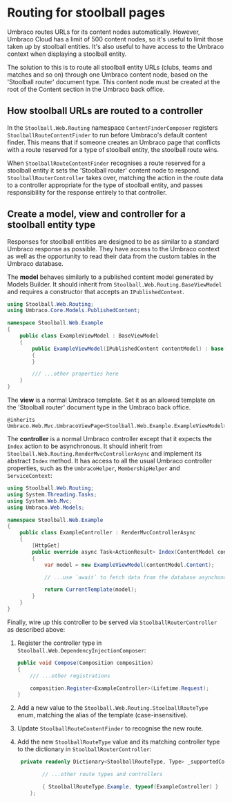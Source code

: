 # Routing for stoolball pages

Umbraco routes URLs for its content nodes automatically. However, Umbraco Cloud has a limit of 500 content nodes, so it's useful to limit those taken up by stoolball entities. It's also useful to have access to the Umbraco context when displaying a stoolball entity.

The solution to this is to route all stoolball entity URLs (clubs, teams and matches and so on) through one Umbraco content node, based on the 'Stoolball router' document type. This content node must be created at the root of the Content section in the Umbraco back office.

## How stoolball URLs are routed to a controller

In the `Stoolball.Web.Routing` namespace `ContentFinderComposer` registers `StoolballRouteContentFinder` to run before Umbraco's default content finder. This means that if someone creates an Umbraco page that conflicts with a route reserved for a type of stoolball entity, the stoolball route wins.

When `StoolballRouteContentFinder` recognises a route reserved for a stoolball entity it sets the 'Stoolball router' content node to respond. `StoolballRouterController` takes over, matching the action in the route data to a controller appropriate for the type of stoolball entity, and passes responsibility for the response entirely to that controller.

## Create a model, view and controller for a stoolball entity type

Responses for stoolball entities are designed to be as similar to a standard Umbraco response as possible. They have access to the Umbraco context as well as the opportunity to read their data from the custom tables in the Umbraco database.

The **model** behaves similarly to a published content model generated by Models Builder. It should inherit from `Stoolball.Web.Routing.BaseViewModel` and requires a constructor that accepts an `IPublishedContent`.

```csharp
using Stoolball.Web.Routing;
using Umbraco.Core.Models.PublishedContent;

namespace Stoolball.Web.Example
{
    public class ExampleViewModel : BaseViewModel
    {
        public ExampleViewModel(IPublishedContent contentModel) : base(contentModel)
        {
        }

        /// ...other properties here
    }
}
```

The **view** is a normal Umbraco template. Set it as an allowed template on the 'Stoolball router' document type in the Umbraco back office.

```razor
@inherits Umbraco.Web.Mvc.UmbracoViewPage<Stoolball.Web.Example.ExampleViewModel>
```

The **controller** is a normal Umbraco controller except that it expects the `Index` action to be asynchronous. It should inherit from `Stoolball.Web.Routing.RenderMvcControllerAsync` and implement its abstract `Index` method. It has access to all the usual Umbraco controller properties, such as the `UmbracoHelper`, `MembershipHelper` and `ServiceContext`:

```csharp
using Stoolball.Web.Routing;
using System.Threading.Tasks;
using System.Web.Mvc;
using Umbraco.Web.Models;

namespace Stoolball.Web.Example
{
    public class ExampleController : RenderMvcControllerAsync
    {
        [HttpGet]
        public override async Task<ActionResult> Index(ContentModel contentModel)
        {
            var model = new ExampleViewModel(contentModel.Content);

            // ...use `await` to fetch data from the database asynchonously

            return CurrentTemplate(model);
        }
    }
}
```

Finally, wire up this controller to be served via `StoolballRouterController` as described above:

1. Register the controller type in `Stoolball.Web.DependencyInjectionComposer`:

   ```csharp
   public void Compose(Composition composition)
   {
       /// ...other registrations

       composition.Register<ExampleController>(Lifetime.Request);
   }
   ```

2. Add a new value to the `Stoolball.Web.Routing.StoolballRouteType` enum, matching the alias of the template (case-insensitive).

3. Update `StoolballRouteContentFinder` to recognise the new route.

4. Add the new `StoolballRouteType` value and its matching controller type to the dictionary in `StoolballRouterController`:

   ```csharp
    private readonly Dictionary<StoolballRouteType, Type> _supportedControllers = new Dictionary<StoolballRouteType, Type> {

           // ...other route types and controllers

           { StoolballRouteType.Example, typeof(ExampleController) }
       };
   ```

